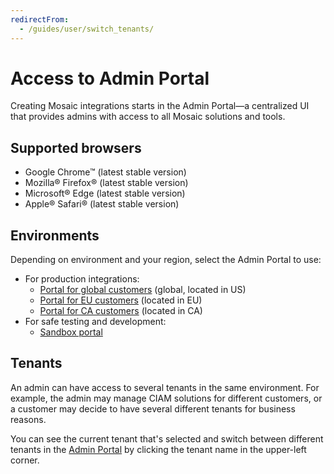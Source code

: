 ```yaml
---
redirectFrom:
  - /guides/user/switch_tenants/
---
```


# Access to Admin Portal

Creating Mosaic integrations starts in the Admin Portal&mdash;a centralized UI that provides admins with access to all Mosaic solutions and tools.

## Supported browsers

- Google Chrome™ (latest stable version)
- Mozilla® Firefox® (latest stable version)
- Microsoft® Edge (latest stable version)
- Apple® Safari® (latest stable version)

## Environments

Depending on environment and your region, select the Admin Portal to use:

- For production integrations:
    - [Portal for global customers](https://portal.transmitsecurity.io/) (global, located in US)
    - [Portal for EU customers](https://portal.eu.transmitsecurity.io/) (located in EU)
    - [Portal for CA customers](https://portal.ca.transmitsecurity.io/) (located in CA)
- For safe testing and development:
     - [Sandbox portal](https://portal.sbx.transmitsecurity.io/)


## Tenants

An admin can have access to several tenants in the same environment. For example, the admin may manage CIAM solutions for different customers, or a customer may decide to have several different tenants for business reasons.

You can see the current tenant that's selected and switch between different tenants in the [Admin Portal](https://portal.transmitsecurity.io/) by clicking the tenant name in the upper-left corner.

<!--Update image later
![](../../images/UserID/switch_tenants.png)
-->